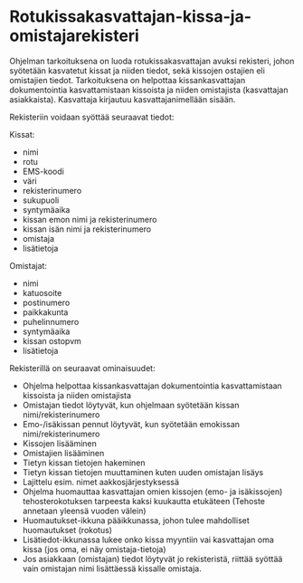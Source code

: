 # Rotukissakasvattajan-kissa-ja-omistajarekisteri

Ohjelman tarkoituksena on luoda rotukissakasvattajan avuksi rekisteri, johon syötetään kasvatetut kissat ja niiden tiedot, sekä kissojen ostajien eli omistajien tiedot. Tarkoituksena on helpottaa kissankasvattajan dokumentointia kasvattamistaan kissoista ja niiden omistajista (kasvattajan asiakkaista).
Kasvattaja kirjautuu kasvattajanimellään sisään.

Rekisteriin voidaan syöttää seuraavat tiedot:

Kissat:
- nimi
- rotu
- EMS-koodi
- väri
- rekisterinumero
- sukupuoli
- syntymäaika
- kissan emon nimi ja rekisterinumero
- kissan isän nimi ja rekisterinumero
- omistaja
- lisätietoja

Omistajat:
- nimi
- katuosoite
- postinumero
- paikkakunta
- puhelinnumero
- syntymäaika
- kissan ostopvm
- lisätietoja

Rekisterillä on seuraavat ominaisuudet:
- Ohjelma helpottaa kissankasvattajan dokumentointia kasvattamistaan kissoista ja niiden omistajista
- Omistajan tiedot löytyvät, kun ohjelmaan syötetään kissan nimi/rekisterinumero
- Emo-/isäkissan pennut löytyvät, kun syötetään emokissan nimi/rekisterinumero
- Kissojen lisääminen
- Omistajien lisääminen
- Tietyn kissan tietojen hakeminen
- Tietyn kissan tietojen muuttaminen kuten uuden omistajan lisäys
- Lajittelu esim. nimet aakkosjärjestyksessä 
- Ohjelma huomauttaa kasvattajan omien kissojen (emo- ja isäkissojen) tehosterokotuksen tarpeesta kaksi kuukautta etukäteen (Tehoste annetaan yleensä vuoden välein)
- Huomautukset-ikkuna pääikkunassa, johon tulee mahdolliset huomautukset (rokotus)
- Lisätiedot-ikkunassa lukee onko kissa myyntiin vai kasvattajan oma kissa (jos oma, ei näy omistaja-tietoja)
- Jos asiakkaan (omistajan) tiedot löytyvät jo rekisteristä, riittää syöttää vain omistajan nimi lisättäessä kissalle omistaja.



